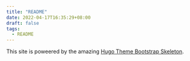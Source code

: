 ```yaml
---
title: "README"
date: 2022-04-17T16:35:29+08:00
draft: false
tags:
  - README
---
```


This site is poweered by the amazing [Hugo Theme Bootstrap Skeleton](https://github.com/razonyang/hugo-theme-bootstrap-skeleton/blob/main/README.md).

<!--more-->
